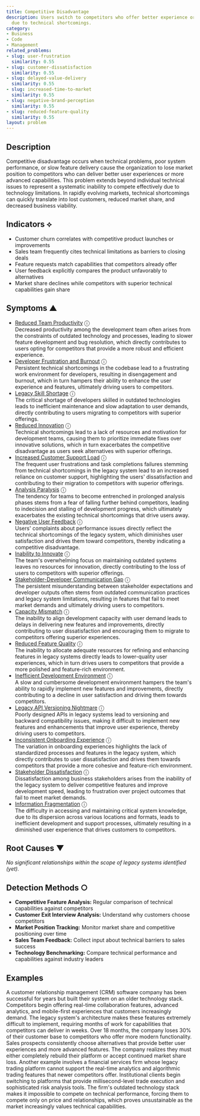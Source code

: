 ```yaml
---
title: Competitive Disadvantage
description: Users switch to competitors who offer better experience or more features
  due to technical shortcomings.
category:
- Business
- Code
- Management
related_problems:
- slug: user-frustration
  similarity: 0.55
- slug: customer-dissatisfaction
  similarity: 0.55
- slug: delayed-value-delivery
  similarity: 0.55
- slug: increased-time-to-market
  similarity: 0.55
- slug: negative-brand-perception
  similarity: 0.55
- slug: reduced-feature-quality
  similarity: 0.55
layout: problem
---
```


## Description

Competitive disadvantage occurs when technical problems, poor system performance, or slow feature delivery cause the organization to lose market position to competitors who can deliver better user experiences or more advanced capabilities. This problem extends beyond individual technical issues to represent a systematic inability to compete effectively due to technology limitations. In rapidly evolving markets, technical shortcomings can quickly translate into lost customers, reduced market share, and decreased business viability.


## Indicators ⟡
- Customer churn correlates with competitive product launches or improvements
- Sales team frequently cites technical limitations as barriers to closing deals
- Feature requests match capabilities that competitors already offer
- User feedback explicitly compares the product unfavorably to alternatives
- Market share declines while competitors with superior technical capabilities gain share


## Symptoms ▲

- [Reduced Team Productivity](reduced-team-productivity.md) <span class="info-tooltip" title="Confidence: 0.561, Strength: 0.850">ⓘ</span>
<br/>  Decreased productivity among the development team often arises from the constraints of outdated technology and processes, leading to slower feature development and bug resolution, which directly contributes to users opting for competitors that provide a more robust and efficient experience.
- [Developer Frustration and Burnout](developer-frustration-and-burnout.md) <span class="info-tooltip" title="Confidence: 0.511, Strength: 0.738">ⓘ</span>
<br/>  Persistent technical shortcomings in the codebase lead to a frustrating work environment for developers, resulting in disengagement and burnout, which in turn hampers their ability to enhance the user experience and features, ultimately driving users to competitors.
- [Legacy Skill Shortage](legacy-skill-shortage.md) <span class="info-tooltip" title="Confidence: 0.501, Strength: 0.779">ⓘ</span>
<br/>  The critical shortage of developers skilled in outdated technologies leads to inefficient maintenance and slow adaptation to user demands, directly contributing to users migrating to competitors with superior offerings.
- [Reduced Innovation](reduced-innovation.md) <span class="info-tooltip" title="Confidence: 0.493, Strength: 0.866">ⓘ</span>
<br/>  Technical shortcomings lead to a lack of resources and motivation for development teams, causing them to prioritize immediate fixes over innovative solutions, which in turn exacerbates the competitive disadvantage as users seek alternatives with superior offerings.
- [Increased Customer Support Load](increased-customer-support-load.md) <span class="info-tooltip" title="Confidence: 0.483, Strength: 0.758">ⓘ</span>
<br/>  The frequent user frustrations and task completions failures stemming from technical shortcomings in the legacy system lead to an increased reliance on customer support, highlighting the users' dissatisfaction and contributing to their migration to competitors with superior offerings.
- [Analysis Paralysis](analysis-paralysis.md) <span class="info-tooltip" title="Confidence: 0.471, Strength: 0.854">ⓘ</span>
<br/>  The tendency for teams to become entrenched in prolonged analysis phases stems from a fear of falling further behind competitors, leading to indecision and stalling of development progress, which ultimately exacerbates the existing technical shortcomings that drive users away.
- [Negative User Feedback](negative-user-feedback.md) <span class="info-tooltip" title="Confidence: 0.467, Strength: 0.858">ⓘ</span>
<br/>  Users' complaints about performance issues directly reflect the technical shortcomings of the legacy system, which diminishes user satisfaction and drives them toward competitors, thereby indicating a competitive disadvantage.
- [Inability to Innovate](inability-to-innovate.md) <span class="info-tooltip" title="Confidence: 0.425, Strength: 0.875">ⓘ</span>
<br/>  The team's overwhelming focus on maintaining outdated systems leaves no resources for innovation, directly contributing to the loss of users to competitors with superior offerings.
- [Stakeholder-Developer Communication Gap](stakeholder-developer-communication-gap.md) <span class="info-tooltip" title="Confidence: 0.422, Strength: 0.801">ⓘ</span>
<br/>  The persistent misunderstanding between stakeholder expectations and developer outputs often stems from outdated communication practices and legacy system limitations, resulting in features that fail to meet market demands and ultimately driving users to competitors.
- [Capacity Mismatch](capacity-mismatch.md) <span class="info-tooltip" title="Confidence: 0.368, Strength: 0.789">ⓘ</span>
<br/>  The inability to align development capacity with user demand leads to delays in delivering new features and improvements, directly contributing to user dissatisfaction and encouraging them to migrate to competitors offering superior experiences.
- [Reduced Feature Quality](reduced-feature-quality.md) <span class="info-tooltip" title="Confidence: 0.367, Strength: 0.860">ⓘ</span>
<br/>  The inability to allocate adequate resources for refining and enhancing features in legacy systems directly leads to lower-quality user experiences, which in turn drives users to competitors that provide a more polished and feature-rich environment.
- [Inefficient Development Environment](inefficient-development-environment.md) <span class="info-tooltip" title="Confidence: 0.346, Strength: 0.755">ⓘ</span>
<br/>  A slow and cumbersome development environment hampers the team's ability to rapidly implement new features and improvements, directly contributing to a decline in user satisfaction and driving them towards competitors.
- [Legacy API Versioning Nightmare](legacy-api-versioning-nightmare.md) <span class="info-tooltip" title="Confidence: 0.335, Strength: 0.814">ⓘ</span>
<br/>  Poorly designed APIs in legacy systems lead to versioning and backward compatibility issues, making it difficult to implement new features and enhancements that improve user experience, thereby driving users to competitors.
- [Inconsistent Onboarding Experience](inconsistent-onboarding-experience.md) <span class="info-tooltip" title="Confidence: 0.327, Strength: 0.753">ⓘ</span>
<br/>  The variation in onboarding experiences highlights the lack of standardized processes and features in the legacy system, which directly contributes to user dissatisfaction and drives them towards competitors that provide a more cohesive and feature-rich environment.
- [Stakeholder Dissatisfaction](stakeholder-dissatisfaction.md) <span class="info-tooltip" title="Confidence: 0.322, Strength: 0.820">ⓘ</span>
<br/>  Dissatisfaction among business stakeholders arises from the inability of the legacy system to deliver competitive features and improve development speed, leading to frustration over project outcomes that fail to meet market demands.
- [Information Fragmentation](information-fragmentation.md) <span class="info-tooltip" title="Confidence: 0.316, Strength: 0.867">ⓘ</span>
<br/>  The difficulty in accessing and maintaining critical system knowledge, due to its dispersion across various locations and formats, leads to inefficient development and support processes, ultimately resulting in a diminished user experience that drives customers to competitors.

## Root Causes ▼

*No significant relationships within the scope of legacy systems identified (yet).*

## Detection Methods ○
- **Competitive Feature Analysis:** Regular comparison of technical capabilities against competitors
- **Customer Exit Interview Analysis:** Understand why customers choose competitors
- **Market Position Tracking:** Monitor market share and competitive positioning over time
- **Sales Team Feedback:** Collect input about technical barriers to sales success
- **Technology Benchmarking:** Compare technical performance and capabilities against industry leaders


## Examples

A customer relationship management (CRM) software company has been successful for years but built their system on an older technology stack. Competitors begin offering real-time collaboration features, advanced analytics, and mobile-first experiences that customers increasingly demand. The legacy system's architecture makes these features extremely difficult to implement, requiring months of work for capabilities that competitors can deliver in weeks. Over 18 months, the company loses 30% of their customer base to competitors who offer more modern functionality. Sales prospects consistently choose alternatives that provide better user experiences and more advanced features. The company realizes they must either completely rebuild their platform or accept continued market share loss. Another example involves a financial services firm whose legacy trading platform cannot support the real-time analytics and algorithmic trading features that newer competitors offer. Institutional clients begin switching to platforms that provide millisecond-level trade execution and sophisticated risk analysis tools. The firm's outdated technology stack makes it impossible to compete on technical performance, forcing them to compete only on price and relationships, which proves unsustainable as the market increasingly values technical capabilities.
